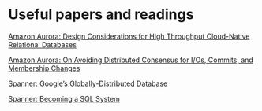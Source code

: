 # Useful papers and readings

[Amazon Aurora: Design Considerations for High Throughput Cloud-Native Relational Databases](Amazon_Aurora_Design_Considerations_for_High_Throughput_Cloud-Native_Relational_Databases.md)

[Amazon Aurora: On Avoiding Distributed Consensus for I/Os, Commits, and Membership Changes](Amazon_Aurora-On_Avoiding_Distributed_Consensus_for_I/Os_Commits_and_Membership_Changes.md)

[Spanner: Google’s Globally-Distributed Database](Spanner-Becoming_a_SQL_System.md)

[Spanner: Becoming a SQL System](Spanner-Google_Globally-Distributed_Database.md)
